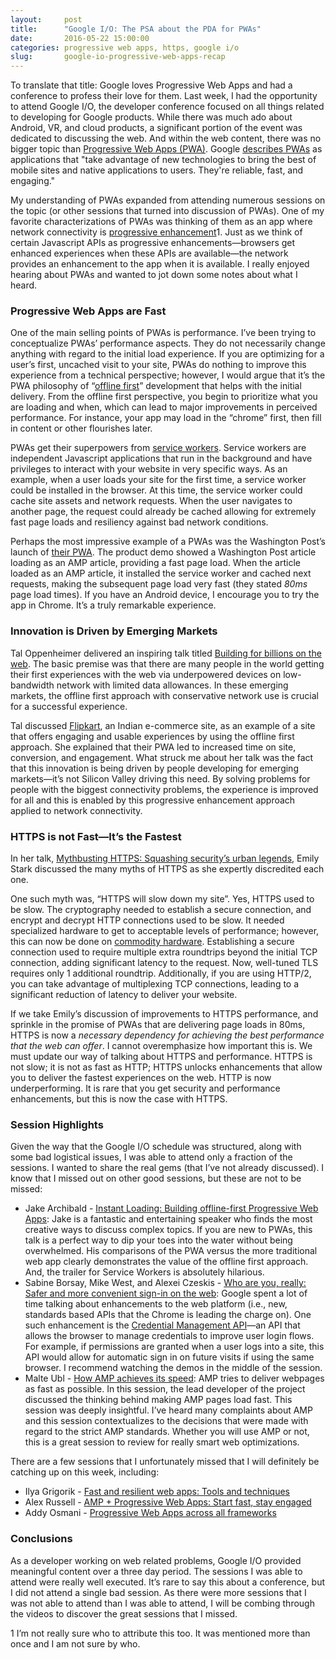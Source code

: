 ```yaml
---
layout:     post
title:      "Google I/O: The PSA about the PDA for PWAs"
date:       2016-05-22 15:00:00
categories: progressive web apps, https, google i/o
slug:       google-io-progressive-web-apps-recap
---
```


To translate that title: Google loves Progressive Web Apps and had a conference to profess their love for them. Last week, I had the opportunity to attend Google I/O, the developer conference focused on all things related to developing for Google products. While there was much ado about Android, VR, and cloud products, a significant portion of the event was dedicated to discussing the web. And within the web content, there was no bigger topic than [Progressive Web Apps (PWA)](https://addyosmani.com/blog/getting-started-with-progressive-web-apps/). Google [describes PWAs](https://developers.google.com/web/progressive-web-apps/) as applications that "take advantage of new technologies to bring the best of mobile sites and native applications to users. They're reliable, fast, and engaging."

My understanding of PWAs expanded from attending numerous sessions on the topic (or other sessions that turned into discussion of PWAs). One of my favorite characterizations of PWAs was thinking of them as an app where network connectivity is [progressive enhancement](http://alistapart.com/article/understandingprogressiveenhancement)<span class="footnote-article-number">1</span>. Just as we think of certain Javascript APIs as progressive enhancements—browsers get enhanced experiences when these APIs are available—the network provides an enhancement to the app when it is available. I really enjoyed hearing about PWAs and wanted to jot down some notes about what I heard.

### Progressive Web Apps are Fast

One of the main selling points of PWAs is performance. I’ve been trying to conceptualize PWAs’ performance aspects. They do not necessarily change anything with regard to the initial load experience. If you are optimizing for a user’s first, uncached visit to your site, PWAs do nothing to improve this experience from a technical perspective; however, I would argue that it’s the PWA philosophy of “[offline first](https://developer.chrome.com/apps/offline_apps)” development that helps with the initial delivery. From the offline first perspective, you begin to prioritize what you are loading and when, which can lead to major improvements in perceived performance. For instance, your app may load in the “chrome” first, then fill in content or other flourishes later.

PWAs get their superpowers from [service workers](http://www.html5rocks.com/en/tutorials/service-worker/introduction/). Service workers are independent Javascript applications that run in the background and have privileges to interact with your website in very specific ways. As an example, when a user loads your site for the first time, a service worker could be installed in the browser. At this time, the service worker could cache site assets and network requests. When the user navigates to another page, the request could already be cached allowing for extremely fast page loads and resiliency against bad network conditions.

Perhaps the most impressive example of a PWAs was the Washington Post’s launch of [their PWA](https://www.washingtonpost.com/pwa/). The product demo showed a Washington Post article loading as an AMP article, providing a fast page load. When the article loaded as an AMP article, it installed the service worker and cached next requests, making the subsequent page load very fast (they stated *80ms* page load times). If you have an Android device, I encourage you to try the app in Chrome. It’s a truly remarkable experience.

### Innovation is Driven by Emerging Markets

Tal Oppenheimer delivered an inspiring talk titled [Building for billions on the web](https://www.youtube.com/watch?v=E6hGubMkNfM). The basic premise was that there are many people in the world getting their first experiences with the web via underpowered devices on low-bandwidth network with limited data allowances. In these emerging markets, the offline first approach with conservative network use is crucial for a successful experience.

Tal discussed [Flipkart](http://www.flipkart.com/), an Indian e-commerce site, as an example of a site that offers engaging and usable experiences by using the offline first approach. She explained that their PWA led to increased time on site, conversion, and engagement. What struck me about her talk was the fact that this innovation is being driven by people developing for emerging markets—it’s not Silicon Valley driving this need. By solving problems for people with the biggest connectivity problems, the experience is improved for all and this is enabled by this progressive enhancement approach applied to network connectivity.

### HTTPS is not Fast—It’s the Fastest

In her talk, [Mythbusting HTTPS: Squashing security’s urban legends](https://www.youtube.com/watch?v=YMfW1bfyGSY), Emily Stark discussed the many myths of HTTPS as she expertly discredited each one.

One such myth was, “HTTPS will slow down my site”. Yes, HTTPS used to be slow. The cryptography needed to establish a secure connection, and encrypt and decrypt HTTP connections used to be slow. It needed specialized hardware to get to acceptable levels of performance; however, this can now be done on [commodity hardware](https://lists.w3.org/Archives/Public/ietf-http-wg/2012JulSep/0251.html). Establishing a secure connection used to require multiple extra roundtrips beyond the initial TCP connection, adding significant latency to the request. Now, well-tuned TLS requires only 1 additional roundtrip. Additionally, if you are using HTTP/2, you can take advantage of multiplexing TCP connections, leading to a significant reduction of latency to deliver your website.

If we take Emily’s discussion of improvements to HTTPS performance, and sprinkle in the promise of PWAs that are delivering page loads in 80ms, HTTPS is now a *necessary dependency for achieving the best performance that the web can offer*. I cannot overemphasize how important this is. We must update our way of talking about HTTPS and performance. HTTPS is not slow; it is not as fast as HTTP; HTTPS unlocks enhancements that allow you to deliver the fastest experiences on the web. HTTP is now underperforming. It is rare that you get security and performance enhancements, but this is now the case with HTTPS.

### Session Highlights

Given the way that the Google I/O schedule was structured, along with some bad logistical issues, I was able to attend only a fraction of the sessions. I wanted to share the real gems (that I’ve not already discussed). I know that I missed out on other good sessions, but these are not to be missed:

* Jake Archibald - [Instant Loading: Building offline-first Progressive Web Apps](https://www.youtube.com/watch?v=cmGr0RszHc8): Jake is a fantastic and entertaining speaker who finds the most creative ways to discuss complex topics. If you are new to PWAs, this talk is a perfect way to dip your toes into the water without being overwhelmed. His comparisons of the PWA versus the more traditional web app clearly demonstrates the value of the offline first approach. And, the trailer for Service Workers is absolutely hilarious.
* Sabine Borsay, Mike West, and Alexei Czeskis - [Who are you, really: Safer and more convenient sign-in on the web](https://www.youtube.com/watch?v=MnvUlGFb3GQ): Google spent a lot of time talking about enhancements to the web platform (i.e., new, standards based APIs that the Chrome is leading the charge on). One such enhancement is the [Credential Management API](https://w3c.github.io/webappsec-credential-management/)—an API that allows the browser to manage credentials to improve user login flows. For example, if permissions are granted when a user logs into a site, this API would allow for automatic sign in on future visits if using the same browser. I recommend watching the demos in the middle of the session.
* Malte Ubl - [How AMP achieves its speed](https://events.google.com/io2016/schedule?sid=fc621cfd-0bef-e511-a517-00155d5066d7#day3/fc621cfd-0bef-e511-a517-00155d5066d7): AMP tries to deliver webpages as fast as possible. In this session, the lead developer of the project discussed the thinking behind making AMP pages load fast. This session was deeply insightful. I’ve heard many complaints about AMP and this session contextualizes to the decisions that were made with regard to the strict AMP standards. Whether you will use AMP or not, this is a great session to review for really smart web optimizations.

There are a few sessions that I unfortunately missed that I will definitely be catching up on this week, including:

* Ilya Grigorik - [Fast and resilient web apps: Tools and techniques](https://www.youtube.com/watch?v=aqvz5Oqs238)
* Alex Russell - [AMP + Progressive Web Apps: Start fast, stay engaged](https://events.google.com/io2016/schedule?sid=ed621cfd-0bef-e511-a517-00155d5066d7#day3/ed621cfd-0bef-e511-a517-00155d5066d7)
* Addy Osmani - [Progressive Web Apps across all frameworks](https://events.google.com/io2016/schedule?sid=f7621cfd-0bef-e511-a517-00155d5066d7#day3/f7621cfd-0bef-e511-a517-00155d5066d7)

### Conclusions

As a developer working on web related problems, Google I/O provided meaningful content over a three day period. The sessions I was able to attend were really well executed. It’s rare to say this about a conference, but I did not attend a single bad session. As there were more sessions that I was not able to attend than I was able to attend, I will be combing through the videos to discover the great sessions that I missed.

<p class="footnote"><span class="footnote-footer-number">1</span> I’m not really sure who to attribute this too. It was mentioned more than once and I am not sure by who.</p>
